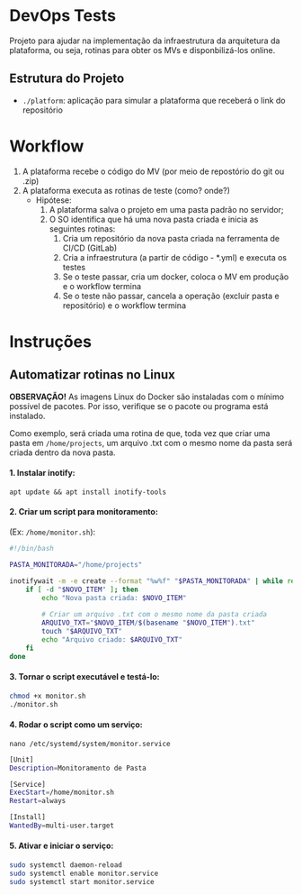 # DevOps Tests

Projeto para ajudar na implementação da infraestrutura da arquitetura da plataforma, ou seja, rotinas para obter os MVs e disponbilizá-los online.

## Estrutura do Projeto

- `./platform`: aplicação para simular a plataforma que receberá o link do repositório


# Workflow

1. A plataforma recebe o código do MV (por meio de repostório do git ou .zip)
1. A plataforma executa as rotinas de teste (como? onde?)
    - Hipótese:
        1. A plataforma salva o projeto em uma pasta padrão no servidor;
        1. O SO identifica que há uma nova pasta criada e inicia as seguintes rotinas:
            1. Cria um repositório da nova pasta criada na ferramenta de CI/CD (GitLab) 
            1. Cria a infraestrutura (a partir de código - *.yml) e executa os testes
            1. Se o teste passar, cria um docker, coloca o MV em produção e o workflow termina
            1. Se o teste não passar, cancela a operação (excluir pasta e repositório) e o workflow termina


# Instruções

## Automatizar rotinas no Linux

**OBSERVAÇÃO!** As imagens Linux do Docker são instaladas com o mínimo possível de pacotes. Por isso, verifique se o pacote ou programa está instalado.

Como exemplo, será criada uma rotina de que, toda vez que criar uma pasta em `/home/projects`, um arquivo .txt com o mesmo nome da pasta será criada dentro da nova pasta.

#### 1. Instalar inotify:
`apt update && apt install inotify-tools`

#### 2. Criar um script para monitoramento:
(Ex: `/home/monitor.sh`):
```bash
#!/bin/bash

PASTA_MONITORADA="/home/projects"

inotifywait -m -e create --format "%w%f" "$PASTA_MONITORADA" | while read NOVO_ITEM; do
    if [ -d "$NOVO_ITEM" ]; then
        echo "Nova pasta criada: $NOVO_ITEM"
        
        # Criar um arquivo .txt com o mesmo nome da pasta criada
        ARQUIVO_TXT="$NOVO_ITEM/$(basename "$NOVO_ITEM").txt"
        touch "$ARQUIVO_TXT"
        echo "Arquivo criado: $ARQUIVO_TXT"
    fi
done
```

#### 3. Tornar o script executável e testá-lo:
```bash
chmod +x monitor.sh
./monitor.sh
```

#### 4. Rodar o script como um serviço:
`nano /etc/systemd/system/monitor.service`
```bash
[Unit]
Description=Monitoramento de Pasta

[Service]
ExecStart=/home/monitor.sh
Restart=always

[Install]
WantedBy=multi-user.target
```

#### 5. Ativar e iniciar o serviço:
```bash
sudo systemctl daemon-reload
sudo systemctl enable monitor.service
sudo systemctl start monitor.service
```